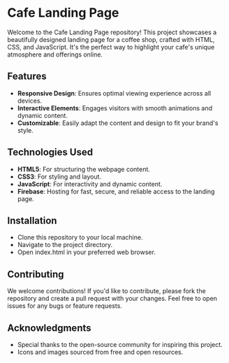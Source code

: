 # Cafe Landing Page

Welcome to the Cafe Landing Page repository! This project showcases a beautifully designed landing page for a coffee shop, crafted with HTML, CSS, and JavaScript. It's the perfect way to highlight your cafe's unique atmosphere and offerings online.

## Features

- **Responsive Design**: Ensures optimal viewing experience across all devices.
- **Interactive Elements**: Engages visitors with smooth animations and dynamic content.
- **Customizable**: Easily adapt the content and design to fit your brand's style.

## Technologies Used

- **HTML5**: For structuring the webpage content.
- **CSS3**: For styling and layout.
- **JavaScript**: For interactivity and dynamic content.
- **Firebase**: Hosting for fast, secure, and reliable access to the landing page.

## Installation
- Clone this repository to your local machine.
- Navigate to the project directory.
- Open index.html in your preferred web browser.

## Contributing
We welcome contributions! If you'd like to contribute, please fork the repository and create a pull request with your changes. Feel free to open issues for any bugs or feature requests.

## Acknowledgments
- Special thanks to the open-source community for inspiring this project.
- Icons and images sourced from free and open resources.
